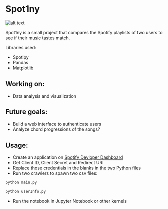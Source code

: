 # Spot1ny

![alt text](https://i.kinja-img.com/gawker-media/image/upload/c_fit,f_auto,g_center,pg_1,q_60,w_1165/msfgxy64htxbaki9up4e.png)

Spot1ny is a small project that compares the Spotify playlists of two users to see if their music tastes match. 

Libraries used:
* Spotipy
* Pandas
* Matplotlib

## Working on:
* Data analysis and visualization

## Future goals:
* Build a web interface to authenticate users
* Analyze chord progressions of the songs? 

## Usage:
* Create an application on [Spotify Devloper Dashboard](https://developer.spotify.com/dashboard/login)
* Get Client ID, Client Secret and Redirect URI
* Replace those credentials in the blanks in the two Python files
* Run two crawlers to spawn two csv files:
```bash
python main.py
```

```bash
python userInfo.py
```
* Run the notebook in Jupyter Notebook or other kernels
